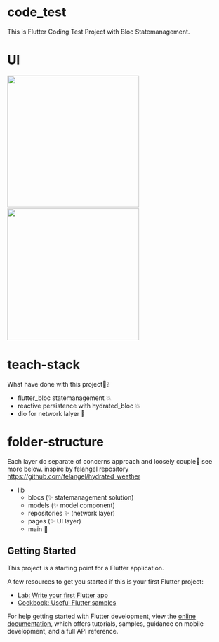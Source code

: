 # code_test

This is Flutter Coding Test Project with Bloc Statemanagement.


# UI

<p float="left">
  <img height="300" src="https://user-images.githubusercontent.com/63788675/228178192-ce2baba9-d78d-4a76-9fb6-92921dacbe22.jpeg" >
    &nbsp;
  <img  height="300" src="https://user-images.githubusercontent.com/63788675/228178180-ef2aad2d-b380-47ca-b662-065fa4ba789a.jpeg"> 
</p>


# teach-stack
What have done with this project🤨?
  - flutter_bloc statemanagement 💥
  - reactive persistence with hydrated_bloc 💥
  - dio for network lalyer 💫
  
# folder-structure
Each layer do separate of concerns approach and loosely couple👀 see more below. inspire by felangel repository https://github.com/felangel/hydrated_weather

  - lib
    - blocs (✨ statemanagement solution)
    - models (✨ model component)
    - repositories ✨ (network layer)
    - pages (✨ UI layer)
    - main 🌈
    
## Getting Started

This project is a starting point for a Flutter application.

A few resources to get you started if this is your first Flutter project:

- [Lab: Write your first Flutter app](https://docs.flutter.dev/get-started/codelab)
- [Cookbook: Useful Flutter samples](https://docs.flutter.dev/cookbook)

For help getting started with Flutter development, view the
[online documentation](https://docs.flutter.dev/), which offers tutorials,
samples, guidance on mobile development, and a full API reference.
